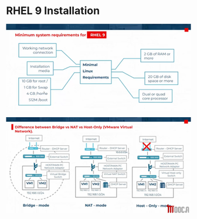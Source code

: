 # RHEL 9 Installation

![rhel-installation](images/rhel-installation.png)

![bridge-vs-nat-vs-host_only](images/bridge-vs-nat-vs-host_only.png)
